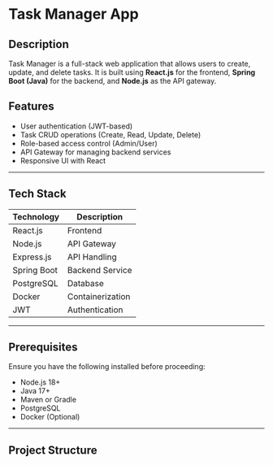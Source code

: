# Task Manager App

## Description
Task Manager is a full-stack web application that allows users to create, update, and delete tasks. It is built using **React.js** for the frontend, **Spring Boot (Java)** for the backend, and **Node.js** as the API gateway.

## Features
- User authentication (JWT-based)
- Task CRUD operations (Create, Read, Update, Delete)
- Role-based access control (Admin/User)
- API Gateway for managing backend services
- Responsive UI with React

---

## **Tech Stack**
| Technology  | Description |
|-------------|------------|
| React.js    | Frontend |
| Node.js     | API Gateway |
| Express.js  | API Handling |
| Spring Boot | Backend Service |
| PostgreSQL  | Database |
| Docker      | Containerization |
| JWT        | Authentication |

---

## **Prerequisites**
Ensure you have the following installed before proceeding:
- Node.js 18+
- Java 17+
- Maven or Gradle
- PostgreSQL
- Docker (Optional)

---

## **Project Structure**
